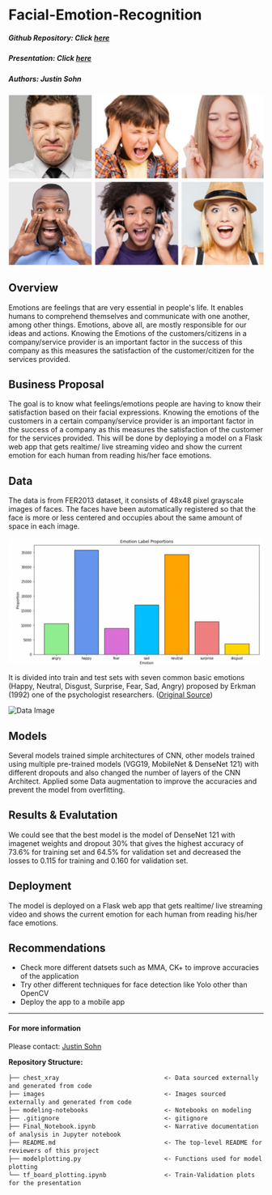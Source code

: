 # Facial-Emotion-Recognition
##### Github Repository: Click [here]()
##### Presentation: Click [here]()
##### Authors: Justin Sohn

<img src="./images/header.png" alt="image" style="width:50;"/>

## Overview
Emotions are feelings that are very essential in people's life. It enables humans to comprehend themselves and communicate with one another, among other things. Emotions, above all, are mostly responsible for our ideas and actions. Knowing the Emotions of the customers/citizens in a company/service provider is an important factor in the success of this company as this measures the satisfaction of the customer/citizen for the services provided.

## Business Proposal
The goal is to know what feelings/emotions people are having to know their satisfaction based on their facial expressions. Knowing the emotions of the customers in a certain company/service provider is an important factor in the success of a company as this measures the satisfaction of the customer for the services provided. This will be done by deploying a model on a Flask web app that gets realtime/ live streaming video and  show the current emotion for each human from reading his/her face emotions.

## Data 
The data is from FER2013 dataset, it consists of 48x48 pixel grayscale images of faces. The faces have been automatically registered so that the face is more or less centered and occupies about the same amount of space in each image.

![Data Image](images/data.png)

It is divided into train and test sets with seven common basic emotions (Happy, Neutral, Disgust, Surprise, Fear, Sad, Angry) proposed by Erkman (1992) one of the psychologist researchers. 
([Original Source](https://www.kaggle.com/msambare/fer2013))

![Data Image]()

## Models
Several models trained simple architectures of CNN, other models trained using multiple pre-trained models (VGG19, MobileNet & DenseNet 121) with different dropouts and also changed the number of layers of the CNN Architect. Applied some Data augmentation to improve the accuracies and prevent the model from overfitting. 

## Results & Evalutation 
We could see that the best model is the model of DenseNet 121 with imagenet weights and dropout 30% that gives the highest accuracy of 73.6% for training set and 64.5% for validation set and decreased the losses to 0.115 for training and 0.160 for validation set.

## Deployment
The model is deployed on a Flask web app that gets realtime/ live streaming video and shows the current emotion for each human from reading his/her face emotions.

## Recommendations 
- Check more different datsets such as MMA, CK+ to improve accuracies of the application
- Try other different techniques for face detection like Yolo other than OpenCV
- Deploy the app to a mobile app 

---

#### For more information
Please contact: 
[Justin Sohn](https://www.linkedin.com/in/justin-sohn-689901193/) 

**Repository Structure:**
```
├── chest_xray                             <- Data sourced externally and generated from code 
├── images                                 <- Images sourced externally and generated from code 
├── modeling-notebooks                     <- Notebooks on modeling 
├── .gitignore                             <- gitignore 
├── Final_Notebook.ipynb                   <- Narrative documentation of analysis in Jupyter notebook
├── README.md                              <- The top-level README for reviewers of this project
├── modelplotting.py                       <- Functions used for model plotting
└── tf_board_plotting.ipynb                <- Train-Validation plots for the presentation
